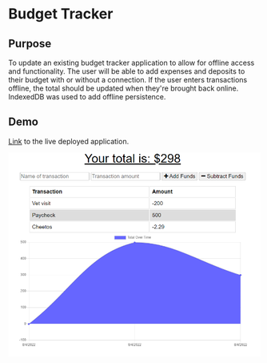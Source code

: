 # Budget Tracker

## Purpose
To update an existing budget tracker application to allow for offline access and functionality. The user will be able to add expenses and deposits to their budget with or without a connection. If the user enters transactions offline, the total should be updated when they're brought back online. IndexedDB was used to add offline persistence.

## Demo
[Link](https://peaceful-tor-74218.herokuapp.com/) to the live deployed application.

![Screenshot](https://github.com/JamesHuang0/Budget-Tracker/blob/main/budgettrackerscreenshot.PNG?raw=true)
